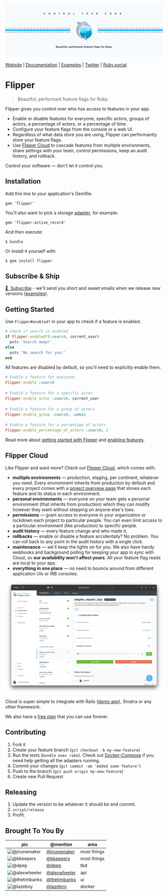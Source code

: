 [![Flipper Mark](docs/images/banner.jpg)](https://www.flippercloud.io)

[Website](https://flippercloud.io?utm_source=oss&utm_medium=readme&utm_campaign=website_link) | [Documentation](https://flippercloud.io/docs?utm_source=oss&utm_medium=readme&utm_campaign=docs_link) | [Examples](examples) | [Twitter](https://twitter.com/flipper_cloud) | [Ruby.social](https://ruby.social/@flipper)

# Flipper

> Beautiful, performant feature flags for Ruby.

Flipper gives you control over who has access to features in your app.

* Enable or disable features for everyone, specific actors, groups of actors, a percentage of actors, or a percentage of time.
* Configure your feature flags from the console or a web UI.
* Regardless of what data store you are using, Flipper can performantly store your feature flags.
* Use [Flipper Cloud](#flipper-cloud) to cascade features from multiple environments, share settings with your team, control permissions, keep an audit history, and rollback.

Control your software &mdash; don't let it control you.

## Installation

Add this line to your application's Gemfile:

    gem 'flipper'

You'll also want to pick a storage [adapter](https://flippercloud.io/docs/adapters), for example:

    gem 'flipper-active_record'

And then execute:

    $ bundle

Or install it yourself with:

    $ gem install flipper

## Subscribe &amp; Ship

[💌 &nbsp;Subscribe](https://blog.flippercloud.io/#/portal/signup) - we'll send you short and sweet emails when we release new versions ([examples](https://blog.flippercloud.io/tag/releases/)).

## Getting Started

Use `Flipper#enabled?` in your app to check if a feature is enabled.

```ruby
# check if search is enabled
if Flipper.enabled?(:search, current_user)
  puts 'Search away!'
else
  puts 'No search for you!'
end
```

All features are disabled by default, so you'll need to explicitly enable them.

```ruby
# Enable a feature for everyone
Flipper.enable :search

# Enable a feature for a specific actor
Flipper.enable_actor :search, current_user

# Enable a feature for a group of actors
Flipper.enable_group :search, :admin

# Enable a feature for a percentage of actors
Flipper.enable_percentage_of_actors :search, 2
```

Read more about [getting started with Flipper](https://flippercloud.io/docs?utm_source=oss&utm_medium=readme&utm_campaign=getting_started) and [enabling features](https://flippercloud.io/docs/features?utm_source=oss&utm_medium=readme&utm_campaign=enabling_features).

## Flipper Cloud

Like Flipper and want more? Check out [Flipper Cloud](https://www.flippercloud.io?utm_source=oss&utm_medium=readme&utm_campaign=check_out), which comes with:

* **multiple environments** &mdash; production, staging, per continent, whatever you need. Every environment inherits from production by default and every project comes with a [project overview page](https://blog.flippercloud.io/project-overview/) that shows each feature and its status in each environment.
* **personal environments** &mdash; everyone on your team gets a personal environment (that inherits from production) which they can modify however they want without stepping on anyone else's toes.
* **permissions** &mdash; grant access to everyone in your organization or lockdown each project to particular people. You can even limit access to a particular environment (like production) to specific people.
* **audit history** &mdash; every feature change and who made it.
* **rollbacks** &mdash; enable or disable a feature accidentally? No problem. You can roll back to any point in the audit history with a single click.
* **maintenance** &mdash; we'll keep the lights on for you. We also have handy webhooks and background polling for keeping your app in sync with Cloud, so **our availability won't affect yours**. All your feature flag reads are local to your app.
* **everything in one place** &mdash; no need to bounce around from different application UIs or IRB consoles.

[![Flipper Cloud Screenshot](docs/images/flipper_cloud.png)](https://www.flippercloud.io?utm_source=oss&utm_medium=readme&utm_campaign=screenshot)

Cloud is super simple to integrate with Rails ([demo app](https://github.com/fewerandfaster/flipper-rails-demo)), Sinatra or any other framework.

We also have a [free plan](https://www.flippercloud.io?utm_source=oss&utm_medium=readme&utm_campaign=free_plan) that you can use forever.

## Contributing

1. Fork it
2. Create your feature branch (`git checkout -b my-new-feature`)
3. Run the tests (`bundle exec rake`). Check out [Docker-Compose](docs/DockerCompose.md) if you need help getting all the adapters running.
4. Commit your changes (`git commit -am 'Added some feature'`)
5. Push to the branch (`git push origin my-new-feature`)
6. Create new Pull Request

## Releasing

1. Update the version to be whatever it should be and commit.
2. `script/release`
3. Profit.

## Brought To You By

| pic | @mention | area |
|---|---|---|
| ![@jnunemaker](https://avatars3.githubusercontent.com/u/235?s=64) | [@jnunemaker](https://github.com/jnunemaker) | most things |
| ![@bkeepers](https://avatars3.githubusercontent.com/u/173?s=64) | [@bkeepers](https://github.com/bkeepers) | most things |
| ![@dpep](https://avatars3.githubusercontent.com/u/918804?s=64) | [@dpep](https://github.com/dpep) | tbd |
| ![@alexwheeler](https://avatars3.githubusercontent.com/u/3260042?s=64) | [@alexwheeler](https://github.com/alexwheeler) | api |
| ![@thetimbanks](https://avatars1.githubusercontent.com/u/471801?s=64) | [@thetimbanks](https://github.com/thetimbanks) | ui |
| ![@lazebny](https://avatars1.githubusercontent.com/u/6276766?s=64) | [@lazebny](https://github.com/lazebny) | docker |
